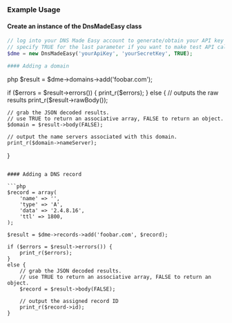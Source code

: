 ### Example Usage

#### Create an instance of the DnsMadeEasy class

```php
// log into your DNS Made Easy account to generate/obtain your API key and secret key.
// specify TRUE for the last parameter if you want to make test API calls.
$dme = new DnsMadeEasy('yourApiKey', 'yourSecretKey', TRUE);

#### Adding a domain

```
php $result = $dme->domains->add('foobar.com');

if ($errors = $result->errors()) {
	print_r($errors);
}
else {
	// outputs the raw results
	print_r($result->rawBody());

	// grab the JSON decoded results.
	// use TRUE to return an associative array, FALSE to return an object.
	$domain = $result->body(FALSE);

	// output the name servers associated with this domain.
	print_r($domain->nameServer);
}
```

#### Adding a DNS record

```php
$record = array(
	'name' => '',
	'type' => 'A',
	'data' => '2.4.8.16',
	'ttl' => 1800,
);

$result = $dme->records->add('foobar.com', $record);

if ($errors = $result->errors()) {
	print_r($errors);
}
else {
	// grab the JSON decoded results.
	// use TRUE to return an associative array, FALSE to return an object.
	$record = $result->body(FALSE);

	// output the assigned record ID
	print_r($record->id);
}
```